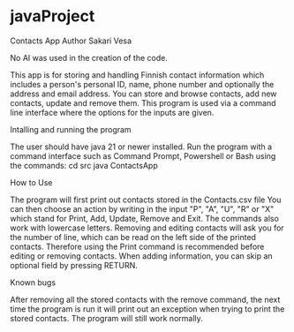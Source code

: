 # javaProject

Contacts App
Author Sakari Vesa

No AI was used in the creation of the code.

This app is for storing and handling Finnish contact information which
includes a person's personal ID, name, phone number and optionally the address and email address.
You can store and browse contacts, add new contacts, update and remove them.
This program is used via a command line interface where the options for the inputs are given.


Intalling and running the program

The user should have java 21 or newer installed. Run the program with a command interface such as
Command Prompt, Powershell or Bash using the commands:
cd src
java ContactsApp


How to Use

The program will first print out contacts stored in the Contacts.csv file
You can then choose an action by writing in the input "P", "A", "U", "R" or "X" which stand for
Print, Add, Update, Remove and Exit. The commands also work with lowercase letters.
Removing and editing contacts will ask you for the number of line, which can be read on the left
side of the printed contacts. Therefore using the Print command is recommended before editing or
removing contacts.
When adding information, you can skip an optional field by pressing RETURN.


Known bugs

After removing all the stored contacts with the remove command, the next time the program is run
it will print out an exception when trying to print the stored contacts. The program will still
work normally.
